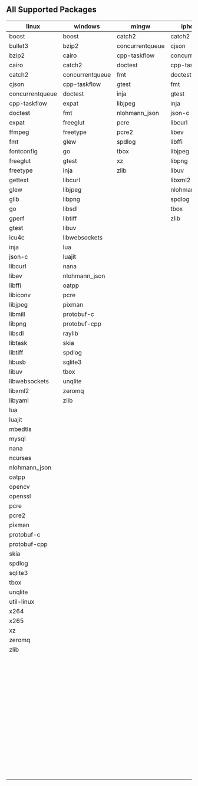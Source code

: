 ## All Supported Packages

|linux|windows|mingw|iphoneos|macosx|android|
|-----|-------|-----|--------|------|-------|
|boost|boost|catch2|catch2|autoconf|catch2||
|bullet3|bzip2|concurrentqueue|cjson|automake|cjson||
|bzip2|cairo|cpp-taskflow|concurrentqueue|boost|concurrentqueue||
|cairo|catch2|doctest|cpp-taskflow|bullet3|cpp-taskflow||
|catch2|concurrentqueue|fmt|doctest|bzip2|doctest||
|cjson|cpp-taskflow|gtest|fmt|cairo|ffmpeg||
|concurrentqueue|doctest|inja|gtest|catch2|fmt||
|cpp-taskflow|expat|libjpeg|inja|cjson|gtest||
|doctest|fmt|nlohmann_json|json-c|cmake|inja||
|expat|freeglut|pcre|libcurl|concurrentqueue|json-c||
|ffmpeg|freetype|pcre2|libev|cpp-taskflow|libjpeg||
|fmt|glew|spdlog|libffi|doctest|libpng||
|fontconfig|go|tbox|libjpeg|expat|libuv||
|freeglut|gtest|xz|libpng|ffmpeg|libxml2||
|freetype|inja|zlib|libuv|fmt|lua||
|gettext|libcurl||libxml2|fontconfig|nlohmann_json||
|glew|libjpeg||nlohmann_json|freetype|spdlog||
|glib|libpng||spdlog|gettext|tbox||
|go|libsdl||tbox|glew|zlib||
|gperf|libtiff||zlib|glib|||
|gtest|libuv|||go|||
|icu4c|libwebsockets|||gperf|||
|inja|lua|||gtest|||
|json-c|luajit|||icu4c|||
|libcurl|nana|||inja|||
|libev|nlohmann_json|||json-c|||
|libffi|oatpp|||libcurl|||
|libiconv|pcre|||libev|||
|libjpeg|pixman|||libffi|||
|libmill|protobuf-c|||libiconv|||
|libpng|protobuf-cpp|||libjpeg|||
|libsdl|raylib|||libmill|||
|libtask|skia|||libpng|||
|libtiff|spdlog|||libsdl|||
|libusb|sqlite3|||libtask|||
|libuv|tbox|||libtiff|||
|libwebsockets|unqlite|||libtool|||
|libxml2|zeromq|||libusb|||
|libyaml|zlib|||libuv|||
|lua||||libwebsockets|||
|luajit||||libxml2|||
|mbedtls||||libyaml|||
|mysql||||lua|||
|nana||||luajit|||
|ncurses||||make|||
|nlohmann_json||||mbedtls|||
|oatpp||||meson|||
|opencv||||mysql|||
|openssl||||nasm|||
|pcre||||ncurses|||
|pcre2||||ninja|||
|pixman||||nlohmann_json|||
|protobuf-c||||oatpp|||
|protobuf-cpp||||opencv|||
|skia||||openssl|||
|spdlog||||patch|||
|sqlite3||||pcre|||
|tbox||||pcre2|||
|unqlite||||pixman|||
|util-linux||||pkg-config|||
|x264||||protobuf-c|||
|x265||||protobuf-cpp|||
|xz||||protoc|||
|zeromq||||python|||
|zlib||||python2|||
|||||raylib|||
|||||skia|||
|||||spdlog|||
|||||sqlite3|||
|||||tbox|||
|||||unqlite|||
|||||util-linux|||
|||||x264|||
|||||x265|||
|||||xz|||
|||||yasm|||
|||||zeromq|||
|||||zlib|||
